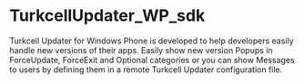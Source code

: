 TurkcellUpdater_WP_sdk
======================

Turkcell Updater for Windows Phone is developed to help developers easily handle new versions of their apps. Easily show new version Popups in ForceUpdate, ForceExit and Optional categories or you can show Messages to users by defining them in a remote Turkcell Updater configuration file.

<!DOCTYPE html PUBLIC "-//W3C//DTD HTML 4.01 Transitional//EN" "http://www.w3.org/TR/html4/loose.dtd">
<html>
<head>
    <meta http-equiv="Content-Type" content="text/html; charset=UTF-8">
    <title>Turkcell Updater Configuration Guide</title>
    <style type="text/css">
        table, th, td
        {
            border: 1px solid black;
        }

        th, td
        {
            padding: 8px;
        }

        table
        {
            border-collapse: collapse;
            border-color: black;
        }
    </style>
</head>
<body>
    <h1>Turkcell Updater Configuration Guide</h1>
    This documents describes usage and structure configuration files used by Turkcell Updater library.
    <h2>Usage<br />
    </h2>

    <h3>Updating a Windows Phone application to a new version served on Windows Phone Marketplace</h3>
    <pre>
        <code>
{ 
    "packageName": "{1fa4c550-7e08-4dae-b3e2-bd2ab24761f3}", 
    "updates": [ 
        { 
                "descriptions": { 
                    "*": { 
                        "message": "New version available"
                    } 
                }, 
                "targetVersionCode": "1.1.0.0"
        } 
    ] 
}
        </code>
    
</pre>

    <h3>Forcing a Windows Phone application to quit.</h3>
    <pre>
        <code>
{ 
    "packageName": "{1fa4c550-7e08-4dae-b3e2-bd2ab24761f3}", 
    "updates": [ 
        { 
             "descriptions": { 
                 "*": { 
                     "message": "Service wont be available anymore!"
                 } 
             }, 
             "forceExit": true
        } 
    ] 
} 
        </code>
    
</pre>
    <h3>End of support for older WP versions.</h3>
    <pre>
        <code>
{ 
    "packageName": "{1fa4c550-7e08-4dae-b3e2-bd2ab24761f3}", 
    "updates": [ 
        { 
            "filters": { 
                "deviceOsVersion": "9.*"
            }, 
            "descriptions": { 
                 "*": { 
                     "message": "New version available"
                 } 
            }, 
            "targetWebsiteUrl": "<a href="http://www.windowsphone.com/tr-tr/store/app/turkcell-online-İşlemler/671f8ed8-7072-4980-9cc4-6da646f0d9fd">http://www.windowsphone.com/tr-tr/store/app/turkcell-online-%C4%B0%C5%9Flemler/671f8ed8-7072-4980-9cc4-6da646f0d9fd</a>", 
            "forceUpdate": true
        }, 
        { 
            "filters": { 
                "deviceOsVersion": "8.*"
            }, 
  
             "descriptions": { 
                 "*": { 
                     "message": "WP versions earlier than 9.0 are not supported."
                 } 
             }, 
             "forceExit": true
        } 
    ] 
}

        </code>  </pre>

    <h3>Transferring users to another WP application replacing the old one.</h3>
    <pre>
        <code>
{
	"packageName": "{1fa4c550-7e08-4dae-b3e2-bd2ab24761f3}",
	"updates": [
		{
			"descriptions": {
				 "*": {
					 "message": "New version available"
				 }
			},
			"targetPackageName": "{64b25472-6635-4a78-bee5-84374d437134}",
			"targetVersionCode": "2.3",
			"forceUpdate": true
		}
	]
}
</code></pre>


    <h3>WP multilingual update messages.</h3>
    <pre>
        <code>
{ 
    "packageName": "{1fa4c550-7e08-4dae-b3e2-bd2ab24761f3}", 
    "updates": [ 
        { 
            "filters": { 
                "appVersionCode": "<2.0", 
                "deviceOsName": "wp"
            }, 
            "descriptions": { 
                "tr": { 
                    "message": "Uygulamanın yeni sürümü yayınlandı.", 
                    "whatIsNew": "Hata düzeltildi", 
                    "warnings": "Yeni sürüm ek yetkiler gerektirir"
                }, 
                "*": { 
                    "message": "New version available", 
                    "whatIsNew": "Minor bug fixes", 
                    "warnings": "New version requires additional privileges"
                } 
            }, 
            "targetVersionCode": 10 
        } 
    ] 
}
        </code>
    </pre>

    <h2>Reference</h2>
    Different configuration files are stored per application using Turkcell Updater Library.<br>
    Configuration files are UTF-8 encoded JSON documents and should be served with <code>"application/json"</code> content type.
Since configurations may contain vulnerable information like URL of update package they should be only accessible via HTTPS.<br>
    Root element of files should conform to <a href="#configurationRoot">Configuration Root</a> specifications below.<br />
    Documents may contain additional keys but Updater library ignores any other key that is not referred in this document.


    <!-- configurationRoot -->
    <div id="configurationRoot" class="entry">
        <h3>Configuration Root</h3>
        Root object that contains all data needed by Updater Library to show update messages and other notifications to user.
        <h4>Structure:</h4>
        Type: Object

        <table>
            <tr>
                <th>Property name</th>
                <th>Type</th>
                <th>Default value</th>
                <th>Platforms</th>
                <th>Description</th>
                <th>Required</th>
                <th>Since</th>
            </tr>

            <tr>
                <td>packageName</td>
                <td>String</td>
                <td>null</td>
                <td>All</td>
                <td>Platform specific unique identifier of application which configuration is created for. Package Id for Windows Phone applications.</td>
                <td>Yes</td>
                <td>1</td>
            </tr>

            <tr>
                <td>updates</td>
                <td>Array</td>
                <td>null</td>
                <td>All</td>
                <td>List of update entries with 0 or more elements. See <a href="#updateEntry">Update Entry</a></td>
                <td>No</td>
                <td>1</td>
            </tr>

            <tr>
                <td>messages</td>
                <td>Array</td>
                <td>null</td>
                <td>All</td>
                <td>List of messages with 0 or more elements. See <a href="#messageEntry">Message Entry</a></td>
                <td>No</td>
                <td>2</td>
            </tr>

        </table>

        <h4>Example:</h4>
        <h3>Windows Phone</h3>
        <pre>
            <code>
{
	"packageName": "{1fa4c550-7e08-4dae-b3e2-bd2ab24761f3}",
	"updates": [
		{
			 "descriptions": {
				 "*": {
					 "message": "New version available",
					 "whatIsNew": "Minor bug fixes",
					 "warnings": "New version requires additional privileges"
				 }
			 },
			 "targetWebsiteUrl": "http://www.windowsphone.com/tr-tr/store/app/turkcell-online-%C4%B0%C5%9Flemler/671f8ed8-7072-4980-9cc4-6da646f0d9fd",
			 "forceUpdate": false
		}
	],
	"messages": [
		{
			"descriptions": {
				"*": {
					"title": "Offer",
					"message": "New application is available!",
					"imageUrl": "http://example.com/app2-icon.png"
				}
			},
			"targetWebsiteUrl": "http://www.windowsphone.com/tr-tr/store/app/turkcell-online-%C4%B0%C5%9Flemler/671f8ed8-7072-4980-9cc4-6da646f0d9fd",
			"maxDisplayCount": 3
		}
	]
}
            </code>        </pre>

    </div>

    <!-- updateEntry -->
    <div id="updateEntry">
        <h3>Update Entry</h3>
        Provides information about how update should be installed and when update should be applied.
        <h4>Structure:</h4>
        Type: Object

        <table>
            <tr>
                <th>Property name</th>
                <th>Type</th>
                <th>Default value</th>
                <th>Platforms</th>
                <th>Description</th>
                <th>Required</th>
                <th>Since</th>
            </tr>

            <tr>
                <td>filters</td>
                <td>Array</td>
                <td>null</td>
                <td>All</td>
                <td>See <a href="#filterEntry">Filter Entry</a></td>
                <td>No</td>
                <td>1</td>
            </tr>

            <tr>
                <td>descriptions</td>
                <td>Object</td>
                <td>null</td>
                <td>All</td>
                <td>Map of update description entries. Keys (property names) are two letter language codes (see: <a href="http://en.wikipedia.org/wiki/List_of_ISO_639-1_codes">ISO 639-1</a>) and values are <a href="#updateDescriptionEntry">Update Description Entries</a>.
If empty strings (&quot;&quot;) or asterisk(&quot;*&quot;) is used as key, it matches with any language.<br>
                    <br>
                    For iOS : If device language is English but the application language is Turkish asterisk(&quot;*&quot;)language code is suggested for displaying Turkish descriptions.</td>
                <td>Yes</td>
                <td>1</td>
            </tr>

            <tr>
                <td>targetVersionCode</td>
                <td>Number</td>
                <td>-1</td>
                <td>WP</td>
                <td>Target version number. See <a href="#updateEntryNote1">Note #1</a><br />
                    </td>
                <td>Yes for WP application, unless <code>forceExit</code> is <code>true</code></td>
                <td>1</td>
            </tr>
            
            <tr>
                <td>targetPackageName</td>
                <td>String</td>
                <td>Current application&#39;s package id.</td>
                <td>WP</td>
                <td>Package Id of new version. See <a href="#updateEntryNote2">Note #2</a></td>
                <td>No</td>
                <td>1</td>
            </tr>
            
            <tr>
                <td>forceUpdate</td>
                <td>Boolean</td>
                <td>false</td>
                <td>All</td>
                <td><code>true</code> if user should not skip this update and continue to use application. When <code>true</code> "Exit application" option will be displayed to user instead of "Remind me later" option.</td>
                <td>No</td>
                <td>1</td>
            </tr>

            <tr>
                <td>forceExit</td>
                <td>Boolean</td>
                <td>false</td>
                <td>All</td>
                <td><code>true</code> if user should not have any option other than exiting application. When <code>true</code> only "Exit application" option will be displayed to user.</td>
                <td>No</td>
                <td>2</td>
            </tr>

            <tr>
                <td>targetWebsiteUrl</td>
                <td>String</td>
                <td>null</td>
                <td>All</td>
                <td>Windows Phone Marketplace link of the target application.</td>
                <td>See <a href="#updateEntryNote2">Note #2</a></td>
                <td>1</td>
            </tr>

            <tr>
                <td>targetUriSchema</td>
                <td>String</td>
                <td>null</td>
                <td>WP</td>
                <td>Uri schema to launch target application if it is already installed. Please note that Updater sdk can only check installations from the same publisher. If the target apps&#39; and current apps&#39; publishers are different then probably Store application will be launched to show the details page of the target application.</td>
                <td>See <a href="#updateEntryNote2">Note #2</a></td>
                <td>1</td>
            </tr>
        </table>

        <h4>Notes:</h4>
        <ol>
            <li id="updateEntryNote1">Version entries will be omitted if <code>targetPackageName</code> is same with current applications package name and <code>targetVersionCode</code> is same with current applications version code. This check is performed in order avoid updates to existing version.</li>
            <li id="updateEntryNote2">Any update entry should meet at least one of the following conditions, Otherwise current applications details page will be opened in Store application.
            <ul>
                <li><code>forceExit</code> is <code>true</code></li>
                <li><code>targetPackageName</code> is not <code>null</code> or empty</li>
                <li><code>targetWebsiteUrl</code> is not <code>null</code> or empty</li>
                <li><code>targetUriSchema</code> is not <code>null</code> or empty</li>
            </ul>


            </li>


        </ol>



        <h4>Example:</h4>


        <h3>Windows Phone, launch target app if it is already installed. </h3>
        <pre>
            <code>
{
	"packageName": "{1fa4c550-7e08-4dae-b3e2-bd2ab24761f3}",
	"updates": [
		{
			"descriptions": {
				 "*": {
					 "message": "New version available"
				 }
			},
			"targetPackageName": "{50282631-ff07-49f8-a313-de06022ca461}",
			"targetVersionCode": "1.0",
			"targetUriSchema": "updatersample://helloworld",
			"forceUpdate": true
		}
	]
}

            </code>
        </pre>

    </div>



    <!-- messageEntry -->
    <div id="messageEntry" class="entry">
        <h3>Message Entry</h3>
        Defines a message to display to user when message should be displayed.
        <h4>Structure:</h4>
        Type: Object

        <table>
            <tr>
                <th>Property name</th>
                <th>Type</th>
                <th>Default value</th>
                <th>Platforms</th>
                <th>Description</th>
                <th>Required</th>
                <th>Since</th>
            </tr>

            <tr>
                <td>filters</td>
                <td>Array</td>
                <td>null</td>
                <td>All</td>
                <td>See <a href="#filterEntry">Filter Entry</a></td>
                <td>No</td>
                <td>2</td>
            </tr>

            <tr>
                <td>descriptions</td>
                <td>Object</td>
                <td>null</td>
                <td>All</td>
                <td>Map of message description entries. Keys (property names) are two letter language codes (see: <a href="http://en.wikipedia.org/wiki/List_of_ISO_639-1_codes">ISO 639-1</a>) and values are <a href="#messageDescriptionEntry">Message Description Entries</a>.
If empty strings (&quot;&quot;) or asterisk(&quot;*&quot;) is used as key, it matches with any language.</td>
                <td>Yes</td>
                <td>2</td>
            </tr>

            <tr>
                <td>id</td>
                <td>Number</td>
                <td>For WP, Auto generated value using <code>targetWebsiteUrl</code>, <code>targetPackageName</code> and <code>descriptions</code>.</td>
                <td>All</td>
                <td>Unique ID of message. ID is used when determining last display date and total display count of message.</td>
                <td>No</td>
                <td>2</td>
            </tr>

            <tr>
                <td>targetPackageName</td>
                <td>String</td>
                <td>null</td>
                <td>WP</td>
                <td>WP: Target applications&#39; (offered application) package id.&nbsp; </td>
                <td>No</td>
                <td>2</td>
            </tr>

            <tr>
                <td>targetWebsiteUrl</td>
                <td>String</td>
                <td>null</td>
                <td>All</td>
                <td>URL of web page that contains offered application.</td>
                <td>No</td>
                <td>2</td>
            </tr>

            <tr>
                <td>maxDisplayCount</td>
                <td>Number</td>
                <td>2147483647</td>
                <td>All</td>
                <td>Maximum display count of message</td>
                <td>No</td>
                <td>2</td>
            </tr>

            <tr>
                <td>displayBeforeDate</td>
                <td>String</td>
                <td>null</td>
                <td>All</td>
                <td>If not null, message should not be displayed after this date. For date format details see <a href="#messageEntryNote1">Note #1</a></td>
                <td>No</td>
                <td>2</td>
            </tr>

            <tr>
                <td>displayAfterDate</td>
                <td>String</td>
                <td>null</td>
                <td>All</td>
                <td>If not null, message should not be displayed before this date. For date format details see <a href="#messageEntryNote1">Note #1</a></td>
                <td>No</td>
                <td>2</td>
            </tr>

            <tr>
                <td>displayPeriodInHours</td>
                <td>Number</td>
                <td>0</td>
                <td>All</td>
                <td>Minimum duration in hours that should pass before displaying this message again</td>
                <td>No</td>
                <td>2</td>
            </tr>

        </table>

        <h4>Notes:</h4>
        <ol>
            <li id="messageEntryNote1">Following date formats from <a href="http://en.wikipedia.org/wiki/ISO_8601">ISO 8601</a> are supported:
	<ul>
        <li>&quot;yyyy-MM-dd&quot; example: &quot;1969-12-31&quot; &quot;1970-01-01&quot;</li>
        <li>&quot;yyyy-MM-dd HH:mm&quot; example: &quot;1969-12-31 16:00&quot;, &quot;1970-01-01 00:00&quot;</li>
    </ul>
        </ol>

        <h4>Example:</h4>
        <h4>Windows Phone</h4>
        <pre>
            <code>
{ 
    "packageName": "{1fa4c550-7e08-4dae-b3e2-bd2ab24761f3}", 
    "messages": [ 
        { 
            "descriptions": { 
                "*": { 
                    "title": "Offer", 
                    "message": "New application is available!", 
                    "imageUrl": "http://technology.inquirer.net/files/2013/10/Microsoft-Windows-8.1.jpg"
                } 
            }, 
            "targetPackageName": "{64b25472-6635-4a78-bee5-84374d437134}", 
            "targetGooglePlay": true, 
            "displayAfterDate": "2013-01-01", 
            "displayBeforeDate": "2013-12-01", 
            "maxDisplayCount": 20 
        } 
    ] 
} 
            </code>

        </pre>

    </div>

    <!-- filterEntry -->
    <div id="filterEntry" class="entry">
        <h3>Filter Entry</h3>
        <a href="#messageEntry">Message Entries</a> and <a href="#updateEntry">Update Entries</a> are applied only
if filter matches with device properties. If "filter" property of a <a href="#messageEntry">Message Entry</a> and a <a href="#updateEntry">Update Entry</a>
        is omitted or defined as null no filtering will be applied.<br>
        Filter entries consist of key and value pairs.
Keys are property names and values are filtering rules.
        <br>
        Filtering rules format applies to all values of filter entry:<br>
        <ul>
            <li>Rules are sequences of rule parts joined with ","</li>
            <li>Both rule parts and values are converted to lower case and trimmed before
comparison</li>
            <li>Order of rule parts doesn't change the result, example: "!b,a" is same with "a,!b"</li>
            <li><code>"*"</code>, <code>null</code> or empty string matches with any value including
                <code>null</code></li>
            <li><code>"''"</code> matches with <code>null</code> or empty string</li>
            <li><code>"!''"</code> matches with any value except <code>null</code> or empty string</li>
            <li><code>"![rule part]"</code> excludes any value matches with [rule]</li>
            <li><code>"[value]"</code> matches with any value equals to [value]</li>
            <li><code>"[prefix]*"</code> matches with any value starting with [prefix]</li>
            <li><code>"*[suffix]"</code> matches with any value ending with [suffix]</li>
            <li><code>"[prefix]*[suffix]"</code> matches with any value starting with [prefix] and
ending with [suffix]</li>
            <li><code>"&gt;[integer]"</code> matches with any value greater than [integer]</li>
            <li><code>"&gt;=[integer]"</code> matches with any value greater than or equals to [integer]</li>
            <li><code>"&lt;[integer]"</code> matches with any value lesser than [integer]</li>
            <li><code>"&lt;=[integer]"</code> matches with any value lesser than or equals to [integer]</li>
            <li><code>"&lt;&gt;[integer]"</code> matches with any value not equals to [integer]</li>
        </ul>

        <h4>Structure:</h4>
        Type: Object

        <table>
            <tr>
                <th>Property name</th>
                <th>Type</th>
                <th>Default value</th>
                <th>Platforms</th>
                <th>Description</th>
                <th>Required</th>
                <th>Since</th>
            </tr>

            <tr>
                <td>appPackageName</td>
                <td>String</td>
                <td>null</td>
                <td>All</td>
                <td>Filter rule for package name of application.<br>
                    Example value: "com.sample.app".
                </td>
                <td>No</td>
                <td>1</td>
            </tr>
         
            <tr>
                <td>appVersionCode</td>
                <td>String</td>
                <td>null</td>
                <td>WP</td>
                <td>Application version. Major and Minor numbers are mandatory.<br />
                    Example: 1.1.0.0 or 2.3<br />
                </td>
                <td>No</td>
                <td>1</td>
            </tr>

            <tr>
                <td>deviceOsName</td>
                <td>String</td>
                <td>null</td>
                <td>WP</td>
                <td>Name of operating system of device.<br>
                    Values: "android", "ios", "wp".
                </td>
                <td>No</td>
                <td>1</td>
            </tr>

            <tr>
                <td>deviceOsVersion</td>
                <td>String</td>
                <td>null</td>
                <td>All</td>
                <td>Version name of operating system of device.<br>
                    Example value: "2.3.3".
                </td>
                <td>No</td>
                <td>1</td>
            </tr>

            <tr>
                <td>deviceBrand</td>
                <td>String</td>
                <td>null</td>
                <td>WP</td>
                <td>Brand name of device.<br>
                    Example value: &quot;NOKIA&quot;
                </td>
                <td>No</td>
                <td>1</td>
            </tr>

            <tr>
                <td>deviceModel</td>
                <td>String</td>
                <td>null</td>
                <td>All</td>
                <td>Model name of device.
                </td>
                <td>No</td>
                <td>1</td>
            </tr>

            <tr>
                <td>&nbsp;</td>
                <td>&nbsp;</td>
                <td>&nbsp;</td>
                <td>&nbsp;</td>
                <td>&nbsp;</td>
                <td>&nbsp;</td>
                <td>&nbsp;</td>
            </tr>

            <tr>
                <td>deviceIsTablet</td>
                <td>String</td>
                <td>null</td>
                <td>All</td>
                <td>For Windows Phone this value is <code>false</code></td>
                <td>No</td>
                <td>1</td>
            </tr>

            <tr>
                <td>deviceLanguage</td>
                <td>String</td>
                <td>null</td>
                <td>All</td>
                <td>Two letter language code of device
(see: <a href="http://en.wikipedia.org/wiki/List_of_ISO_639-1_codes">ISO 639-1</a>).<br>
                    Example values: "en", "tr", "fr".
                </td>
                <td>No</td>
                <td>1</td>
            </tr>

            <tr>
                <td>x-&lt;Application defined key&gt;</td>
                <td>String</td>
                <td>null</td>
                <td>WP</td>
                <td>"x-" is prefix for application defined keys of arbitrary properties.<br>
                    Applications may define and add own custom property key-value pairs for application specific filters.
                    <br>
                    Example values: "x-foo", "x-bar".
                </td>
                <td>No</td>
                <td>1</td>
            </tr>

            <tr>
                <td>deviceMcc</td>
                <td>String</td>
                <td>null</td>
                <td>WP</td>
                <td>For Windows Phone, only operators in Turkey are available.<br />
                    See <a href="http://en.wikipedia.org/wiki/Mobile_country_code">Mobile country code</a><br>
                    Example value: "286" for Turkey.</td>
                <td>No</td>
                <td>1</td>
            </tr>

            <tr>
                <td>deviceMnc</td>
                <td>String</td>
                <td>null</td>
                <td>WP</td>
                <td>For Windows Phone, only operators in Turkey are available.<br />
                    Mobile network code of device. See <a href="http://en.wikipedia.org/wiki/Mobile_country_code">Mobile country code</a><br>
                    Example value: "01" for Turkcell. </td>
                <td>No</td>
                <td>1</td>
            </tr>

            <tr>
                <td>updaterLevel</td>
                <td>String</td>
                <td>null</td>
                <td>WP</td>
                <td>An integer number that is used to define updater version used by application.<br>
                    Example value: "1" for initial version of updater sdk.
                </td>
                <td>No</td>
                <td>1</td>
            </tr>

        </table>

        <h4>Example:</h4>
        <pre>
<code>
{
	"deviceOsName": "wp",
	"deviceOsVersion": "8.*",
	"appVersionCode": "2.4.3, 2.4.4, 2.5.*, 3.*, 4.*, 5.*",
	"deviceIsTablet": &quot;false"
}
</code>
</pre>

    </div>

    <!-- updateDescriptionEntry -->
    <div id="updateDescriptionEntry" class="entry">
        <h3>Update Description Entry</h3>
        Contains language specific texts that are displayed to user on updates found dialog.
        <br>
        See <a href="#updateEntry">Update Entry</a>
        <br>

        <h4>Structure:</h4>
        Type: Object

        <table>
            <tr>
                <th>Property name</th>
                <th>Type</th>
                <th>Default value</th>
                <th>Platforms</th>
                <th>Description</th>
                <th>Required</th>
                <th>Since</th>
            </tr>

            <tr>
                <td>message</td>
                <td>String</td>
                <td>null</td>
                <td>All</td>
                <td>Summary information describing update contents.
                </td>
                <td>Yes</td>
                <td>1</td>
            </tr>

            <tr>
                <td>whatIsNew</td>
                <td>String</td>
                <td>null</td>
                <td>All</td>
                <td>Describes changes and new features of new version.
                </td>
                <td>No</td>
                <td>1</td>
            </tr>

            <tr>
                <td>warnings</td>
                <td>String</td>
                <td>null</td>
                <td>All</td>
                <td>Warning text about the update. Any important issues that user should know before updating should be described here.
                </td>
                <td>No</td>
                <td>1</td>
            </tr>

        </table>

        <h4>Example:</h4>
        <pre>
<code>
{
	"message": "New version available",
	"whatIsNew": "Minor bug fixes",
	"warnings": "New version requires additional privileges"
}
</code>
</pre>

    </div>

    <!-- messageDescriptionEntry -->
    <div id="messageDescriptionEntry" class="entry">
        <h3>Message Description Entry</h3>
        Contains language specific texts that are displayed to user on message dialog.
        <br>
        See <a href="#messageEntry">Message Entry</a>
        <br>

        <h4>Structure:</h4>
        Type: Object

        <table>
            <tr>
                <th>Property name</th>
                <th>Type</th>
                <th>Default value</th>
                <th>Platforms</th>
                <th>Description</th>
                <th>Required</th>
                <th>Since</th>
            </tr>

            <tr>
                <td>title</td>
                <td>String</td>
                <td>null</td>
                <td>All</td>
                <td>Text that will be displayed at title of message dialog.
                </td>
                <td>No</td>
                <td>2</td>
            </tr>

            <tr>
                <td>message</td>
                <td>String</td>
                <td>null</td>
                <td>All</td>
                <td>Text displayed inside message dialog.
                </td>
                <td>Yes</td>
                <td>2</td>
            </tr>

            <tr>
                <td>imageUrl</td>
                <td>String</td>
                <td>null</td>
                <td>All</td>
                <td>Fully qualified URL of image file that is displayed in message dialog. It should refer to a square PNG or JPEG with preferably at 100x100 pixels size.
                </td>
                <td>No</td>
                <td>2</td>
            </tr>

        </table>

        <h4>Example:</h4>
        <pre>
<code>
{
	"title": "Offer",
	"message": "New application is avaliable!",
	"imageUrl": "http://example.com/app2-icon.png"
}
</code>
</pre>

    </div>


</body>
</html>
